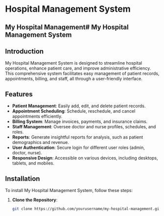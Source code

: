 # Hospital Management System

## My Hospital Management# My Hospital Management System

## Introduction

My Hospital Management System is designed to streamline hospital operations, enhance patient care, and improve administrative efficiency. This comprehensive system facilitates easy management of patient records, appointments, billing, and staff, all through a user-friendly interface.

## Features

- **Patient Management**: Easily add, edit, and delete patient records.
- **Appointment Scheduling**: Schedule, reschedule, and cancel appointments efficiently.
- **Billing System**: Manage invoices, payments, and insurance claims.
- **Staff Management**: Oversee doctor and nurse profiles, schedules, and roles.
- **Reports**: Generate insightful reports for analysis, such as patient demographics and revenue.
- **User Authentication**: Secure login for different user roles (admin, doctor, nurse).
- **Responsive Design**: Accessible on various devices, including desktops, tablets, and mobiles.

## Installation

To install My Hospital Management System, follow these steps:

1. **Clone the Repository**:
   ```bash
   git clone https://github.com/yourusername/my-hospital-management.git
